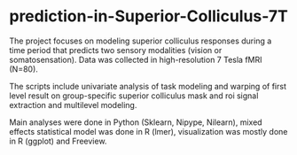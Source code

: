 # prediction-in-Superior-Colliculus-7T

The project focuses on modeling superior colliculus responses during a time period that predicts two sensory modalities (vision or somatosensation). Data was collected in high-resolution 7 Tesla fMRI (N=80).

The scripts include univariate analysis of task modeling and warping of first level result on group-specific superior colliculus mask and roi signal extraction and multilevel modeling.

Main analyses were done in Python (Sklearn, Nipype, Nilearn), mixed effects statistical model was done in R (lmer), visualization was mostly done in R (ggplot) and Freeview.
